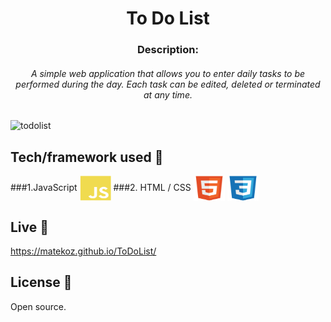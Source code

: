 <h1 align="center">
To Do List
<br>
</h1>
<h3 align="center">Description:</h3>
<h6 align="center">
A simple web application that allows you to enter daily tasks to be performed during the day. Each task can be edited, deleted or terminated at any time. </h6>

<img src="https://i.ibb.co/T45X7nM/todolist.png" alt="todolist">


## Tech/framework used 🔧

###1.JavaScript <img align="center" alt="Marc-Js" height="40" width="50" src="https://raw.githubusercontent.com/devicons/devicon/master/icons/javascript/javascript-plain.svg">
###2. HTML / CSS <img align="center" alt="Marc-HTML" height="40" width="50" src="https://raw.githubusercontent.com/devicons/devicon/master/icons/html5/html5-original.svg"> <img align="center" alt="Marc-HTML" height="40" width="50" src="https://raw.githubusercontent.com/devicons/devicon/master/icons/css3/css3-original.svg">



## Live 📍
https://matekoz.github.io/ToDoList/

## License 🔱
Open source.
